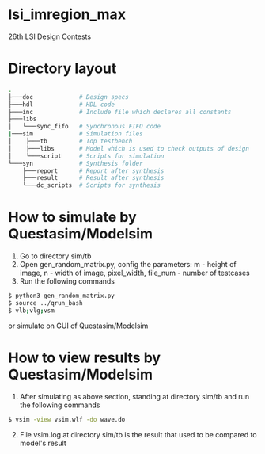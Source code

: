 # lsi_imregion_max
26th LSI Design Contests

# Directory layout
```bash
.
├───doc             # Design specs
├───hdl             # HDL code
├───inc             # Include file which declares all constants
├───libs
│   └───sync_fifo   # Synchronous FIFO code
|───sim             # Simulation files
│    ├───tb         # Top testbench
│    ├───libs       # Model which is used to check outputs of design
│    └───script     # Scripts for simulation
└───syn             # Synthesis folder
    ├───report      # Report after synthesis
    ├───result      # Result after synthesis
    └───dc_scripts  # Scripts for synthesis
```
# How to simulate by Questasim/Modelsim
1. Go to directory sim/tb
2. Open gen_random_matrix.py, config the parameters: m - height of image, n - width of image, pixel_width, file_num - number of testcases
3. Run the following commands
```sh
$ python3 gen_random_matrix.py
$ source ../qrun_bash
$ vlb;vlg;vsm
```
or simulate on GUI of Questasim/Modelsim

# How to view results by Questasim/Modelsim
1. After simulating as above section, standing at directory sim/tb and run the following commands
```sh
$ vsim -view vsim.wlf -do wave.do
```
2. File vsim.log at directory sim/tb is the result that used to be compared to model's result
